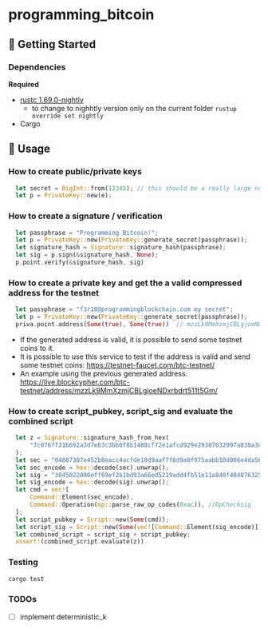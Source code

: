 # programming_bitcoin
## 🌅 Getting Started
### Dependencies
**Required**
- [rustc 1.69.0-nightly](https://www.rust-lang.org/tools/install)
  - to change to nighhtly version only on the current folder ```rustup override set nightly```
- Cargo
## 🚀 Usage
### How to create public/private keys
```rust
  let secret = BigInt::from(12345); // this should be a really large number
  let p = PrivateKey::new(e);
```
### How to create a signature / verification 
```rust
  let passphrase = "Programming Bitcoin!";
  let p = PrivateKey::new(PrivateKey::generate_secret(passphrase));
  let signature_hash = Signature::signature_hash(passphrase);
  let sig = p.sign(&signature_hash, None);
  p.point.verify(&signature_hash, sig)
```
### How to create a private key and get the a valid compressed address for the testnet
```rust
  let passphrase = "f3r10@programmingblockchain.com my secret";
  let p = PrivateKey::new(PrivateKey::generate_secret(passphrase));
  priva.point.address(Some(true), Some(true))  // mzzLk9MmXzmjCBLgjoeNDxrbdrt511t5Gm
```
- If the generated address is valid, it is possible to send some testnet coins to it.
- It is possible to use this service to test if the address is valid and send some testnet coins: https://testnet-faucet.com/btc-testnet/
- An example using the previous generated address: https://live.blockcypher.com/btc-testnet/address/mzzLk9MmXzmjCBLgjoeNDxrbdrt511t5Gm/

### How to create script_pubkey, script_sig and evaluate the combined script
```rust
  let z = Signature::signature_hash_from_hex(
      "7c076ff316692a3d7eb3c3bb0f8b1488cf72e1afcd929e29307032997a838a3d",
  );
  let sec = "04887387e452b8eacc4acfde10d9aaf7f6d9a0f975aabb10d006e4da568744d06c61de6d95231cd89026e286df3b6ae4a894a3378e393e93a0f45b666329a0ae34";
  let sec_encode = hex::decode(sec).unwrap();
  let sig = "3045022000eff69ef2b1bd93a66ed5219add4fb51e11a840f404876325a1e8ffe0529a2c022100c7207fee197d27c618aea621406f6bf5ef6fca38681d82b2f06fddbdce6feab6";
  let sig_encode = hex::decode(sig).unwrap();
  let cmd = vec![
      Command::Element(sec_encode),
      Command::Operation(op::parse_raw_op_codes(0xac)), //OpChecksig
  ];
  let script_pubkey = Script::new(Some(cmd));
  let script_sig = Script::new(Some(vec![Command::Element(sig_encode)]));
  let combined_script = script_sig + script_pubkey;
  assert!(combined_script.evaluate(z))
```
### Testing
```bash
cargo test
```
### TODOs
- [ ] implement deterministic_k
